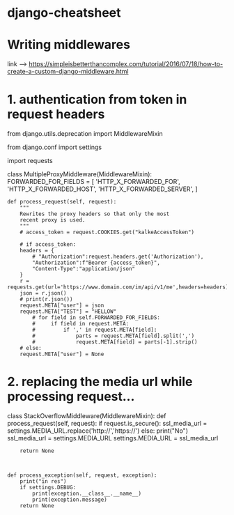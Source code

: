 # django-cheatsheet


# Writing middlewares
link --> https://simpleisbetterthancomplex.com/tutorial/2016/07/18/how-to-create-a-custom-django-middleware.html

# 1. authentication from token in request headers

from django.utils.deprecation import MiddlewareMixin

from django.conf import settings

import requests



class MultipleProxyMiddleware(MiddlewareMixin):
    FORWARDED_FOR_FIELDS = [
        'HTTP_X_FORWARDED_FOR',
        'HTTP_X_FORWARDED_HOST',
        'HTTP_X_FORWARDED_SERVER',
    ]

    def process_request(self, request):
        """
        Rewrites the proxy headers so that only the most
        recent proxy is used.
        """
        # access_token = request.COOKIES.get("kalkeAccessToken")

        # if access_token:
        headers = {
            # "Authorization":request.headers.get('Authorization'),
            "Authorization":f"Bearer {access_token}",
            "Content-Type":"application/json"
        }
        r = requests.get(url='https://www.domain.com/im/api/v1/me',headers=headers)
        json = r.json()
        # print(r.json())
        request.META["user"] = json
        request.META["TEST"] = "HELLOW"
            # for field in self.FORWARDED_FOR_FIELDS:
            #     if field in request.META:
            #         if ',' in request.META[field]:
            #             parts = request.META[field].split(',')
            #             request.META[field] = parts[-1].strip()
        # else:
        request.META["user"] = None 
        
# 2. replacing the media url while processing request...




class StackOverflowMiddleware(MiddlewareMixin):
    def process_request(self, request):
        if request.is_secure():
            ssl_media_url = settings.MEDIA_URL.replace('http://','https://')
        else:
            print("No")
            ssl_media_url = settings.MEDIA_URL
        settings.MEDIA_URL = ssl_media_url
        
        return None
        


    def process_exception(self, request, exception):
        print("in res")
        if settings.DEBUG:
            print(exception.__class__.__name__)
            print(exception.message)
        return None
